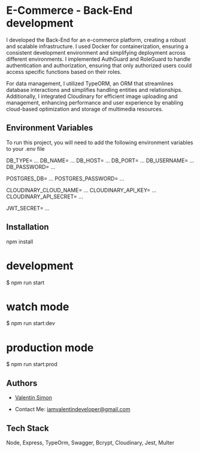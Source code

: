 
# E-Commerce - Back-End development
I developed the Back-End for an e-commerce platform, creating a robust and scalable infrastructure. I used Docker for containerization, ensuring a consistent development environment and simplifying deployment across different environments. I implemented AuthGuard and RoleGuard to handle authentication and authorization, ensuring that only authorized users could access specific functions based on their roles.

For data management, I utilized TypeORM, an ORM that streamlines database interactions and simplifies handling entities and relationships. Additionally, I integrated Cloudinary for efficient image uploading and management, enhancing performance and user experience by enabling cloud-based optimization and storage of multimedia resources.


## Environment Variables

To run this project, you will need to add the following environment variables to your .env file

DB_TYPE= ...
DB_NAME= ...
DB_HOST= ...
DB_PORT= ...
DB_USERNAME= ...
DB_PASSWORD= ...

POSTGRES_DB= ...
POSTGRES_PASSWORD= ...

CLOUDINARY_CLOUD_NAME= ...
CLOUDINARY_API_KEY= ...
CLOUDINARY_API_SECRET= ...

JWT_SECRET= ...

## Installation
  npm install

    

# development
$ npm run start

# watch mode
$ npm run start:dev

# production mode
$ npm run start:prod


## Authors

- [Valentin Simon](www.linkedin.com/in/valentin-simón-8973a130a)

- Contact Me: iamvalentindeveloper@gmail.com





## Tech Stack

Node, Express, TypeOrm, Swagger, Bcrypt, Cloudinary, Jest, Multer

